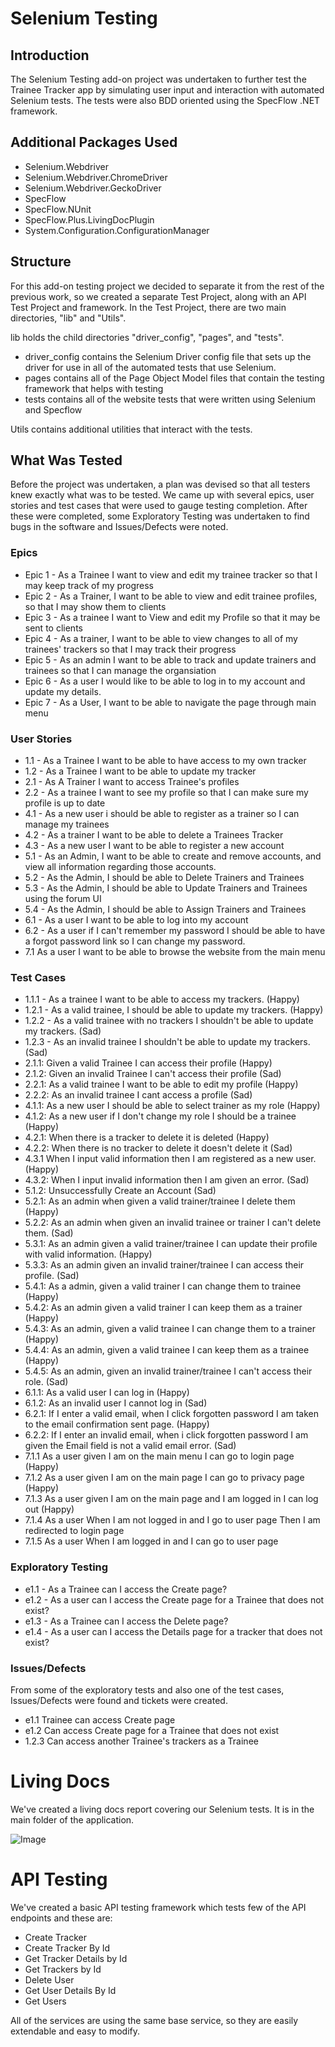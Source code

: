# Selenium Testing

## Introduction

The Selenium Testing add-on project was undertaken to further test the Trainee Tracker app by simulating user input and interaction with automated Selenium tests. The tests were also BDD oriented using the SpecFlow .NET framework.

## Additional Packages Used

- Selenium.Webdriver
- Selenium.Webdriver.ChromeDriver
- Selenium.Webdriver.GeckoDriver
- SpecFlow
- SpecFlow.NUnit
- SpecFlow.Plus.LivingDocPlugin
- System.Configuration.ConfigurationManager

## Structure

For this add-on testing project we decided to separate it from the rest of the previous work, so we created a separate Test Project, along with an API Test Project and framework. In the Test Project, there are two main directories, "lib" and "Utils".

lib holds the child directories "driver_config", "pages", and "tests".

- driver_config contains the Selenium Driver config file that sets up the driver for use in all of the automated tests that use Selenium.
- pages contains all of the Page Object Model files that contain the testing framework that helps with testing
- tests contains all of the website tests that were written using Selenium and Specflow

Utils contains additional utilities that interact with the tests.

## What Was Tested

Before the project was undertaken, a plan was devised so that all testers knew exactly what was to be tested. We came up with several epics, user stories and test cases that were used to gauge testing completion. After these were completed, some Exploratory Testing was undertaken to find bugs in the software and Issues/Defects were noted.

### Epics

- Epic 1 - As a Trainee I want to view and edit my trainee tracker so that I may keep track of my progress
- Epic 2 - As a Trainer, I want to be able to view and edit trainee profiles, so that I may show them to clients
- Epic 3 - As a trainee I want to View and edit my Profile so that it may be sent to clients
- Epic 4 - As a trainer, I want to be able to view changes to all of my trainees' trackers so that I may track their progress
- Epic 5 - As an admin I want to be able to track and update trainers and trainees so that I can manage the organsiation
- Epic 6 - As a user I would like to be able to log in to my account and update my details.
- Epic 7 - As a User, I want to be able to navigate the page through main menu

### User Stories

- 1.1 - As a Trainee I want to be able to have access to my own tracker
- 1.2 - As a Trainee I want to be able to update my tracker
- 2.1 - As A Trainer I want to access Trainee's profiles
- 2.2 - As a trainee I want to see my profile so that I can make sure my profile is up to date
- 4.1 - As a new user i should be able to register as a trainer so I can manage my trainees
- 4.2 - As a trainer I want to be able to delete a Trainees Tracker
- 4.3 - As a new user I want to be able to register a new account
- 5.1 - As an Admin, I want to be able to create and remove accounts, and view all information regarding those accounts.
- 5.2 - As the Admin, I should be able to Delete Trainers and Trainees
- 5.3 - As the Admin, I should be able to Update Trainers and Trainees using the forum UI
- 5.4 - As the Admin, I should be able to Assign Trainers and Trainees
- 6.1 - As a user I want to be able to log into my account
- 6.2 - As a user if I can't remember my password I should be able to have a forgot password link so I can change my password.
- 7.1 As a user I want to be able to browse the website from the main menu

### Test Cases

- 1.1.1 - As a trainee I want to be able to access my trackers. (Happy)
- 1.2.1 - As a valid trainee, I should be able to update my trackers. (Happy)
- 1.2.2 - As a valid trainee with no trackers I shouldn't be able to update my trackers. (Sad)
- 1.2.3 - As an invalid trainee I shouldn't be able to update my trackers. (Sad)
- 2.1.1: Given a valid Trainee I can access their profile (Happy)
- 2.1.2: Given an invalid Trainee I can't access their profile (Sad)
- 2.2.1: As a valid trainee I want to be able to edit my profile (Happy)
- 2.2.2: As an invalid trainee I cant access a profile (Sad)
- 4.1.1: As a new user I should be able to select trainer as my role (Happy)
- 4.1.2: As a new user if I don't change my role I should be a trainee (Happy)
- 4.2.1: When there is a tracker to delete it is deleted (Happy)
- 4.2.2: When there is no tracker to delete it doesn't delete it (Sad)
- 4.3.1 When I input valid information then I am registered as a new user. (Happy)
- 4.3.2: When I input invalid information then I am given an error. (Sad)
- 5.1.2: Unsuccessfully Create an Account  (Sad)
- 5.2.1: As an admin when given a valid trainer/trainee I delete them (Happy)
- 5.2.2: As an admin when given an invalid trainee or trainer I can't delete them. (Sad)
- 5.3.1: As an admin given a valid trainer/trainee I can update their profile with valid information. (Happy)
- 5.3.3: As an admin given an invalid trainer/trainee I can access their profile. (Sad)
- 5.4.1:  As a admin, given a valid trainer I can change them to trainee (Happy)
- 5.4.2: As an admin given a valid trainer I can keep them as a trainer (Happy)
- 5.4.3: As an admin, given a valid trainee I can change them to a trainer (Happy)
- 5.4.4:  As an admin, given a valid trainee I can keep them as a trainee (Happy)
- 5.4.5: As an admin, given an invalid trainer/trainee I can't access their role. (Sad)
- 6.1.1: As a valid user I can log in (Happy)
- 6.1.2:  As an invalid user I cannot log in (Sad)
- 6.2.1: If I enter a valid email, when I click forgotten password I am taken to the email confirmation sent page. (Happy)
- 6.2.2: If I enter an invalid email, when i click forgotten password I am given the Email field is not a valid email error. (Sad)
- 7.1.1 As a user given I am on the main menu I can go to login page (Happy)
- 7.1.2 As a user given I am on the main page I can go to privacy page (Happy)
- 7.1.3 As a user given I am on the main page and I am logged in I can log out (Happy)
- 7.1.4 As a user When I am not logged in and I go to user page Then I am redirected to login page
- 7.1.5 As a user When I am logged in and I can go to user page

### Exploratory Testing

- e1.1 - As a Trainee can I access the Create page?
- e1.2 - As a user can I access the Create page for a Trainee that does not exist?
- e1.3 - As a Trainee can I access the Delete page?
- e1.4 - As a user can I access the Details page for a tracker that does not exist?

### Issues/Defects

From some of the exploratory tests and also one of the test cases, Issues/Defects were found and tickets were created.

- e1.1 Trainee can access Create page
- e1.2 Can access Create page for a Trainee that does not exist
- 1.2.3 Can access another Trainee's trackers as a Trainee

# Living Docs

We've created a living docs report covering our Selenium tests. It is in the main folder of the application.

![Image](./LivingDocsPhoto.png)

# API Testing

We've created a basic API testing framework which tests few of the API endpoints and these are:

- Create Tracker
- Create Tracker By Id
- Get Tracker Details by Id
- Get Trackers by Id
- Delete User
- Get User Details By Id
- Get Users

All of the services are using the same base service, so they are easily extendable and easy to modify.
